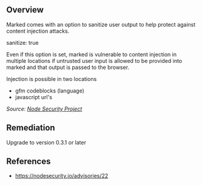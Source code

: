 ## Overview
Marked comes with an option to sanitize user output to help protect against content injection attacks.

sanitize: true

Even if this option is set, marked is vulnerable to content injection in multiple locations if untrusted user input is allowed to be provided into marked and that output is passed to the browser.

Injection is possible in two locations
- gfm codeblocks (language)
- javascript url's

_Source: [Node Security Project](https://nodesecurity.io/advisories/22)_

## Remediation
Upgrade to version 0.3.1 or later

## References
- https://nodesecurity.io/advisories/22
